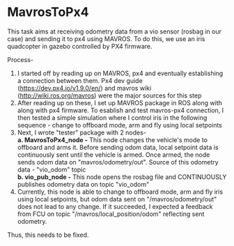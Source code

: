 # MavrosToPx4
This task aims at receiving odometry data from a vio sensor (rosbag in our case) and sending it to px4 using MAVROS. To do this, we use an iris quadcopter in gazebo controlled by PX4 firmware. 

Process-
1. I started off by reading up on MAVROS, px4 and eventually establishing a connection between them. Px4 dev guide (https://dev.px4.io/v1.9.0/en/) and mavros wiki (http://wiki.ros.org/mavros) were the major sources for this step
2. After reading up on these, I set up MAVROS package in ROS along with along with px4 firmware. To esablish and test mavros-px4 connection, I then tested a simple simulation where I control iris in the following sequence - change to offboard mode, arm and fly using local setpoints  
3. Next, I wrote "tester" package with 2 nodes-  
   **a. MavrosToPx4_node -** This node changes the vehicle's mode to offboard and arms it. Before sending odom data, local setpoint data is continuously sent until the vehicle is armed. Once armed, the node sends odom data on "mavros/odometry/out". Source of this odometry data - "vio_odom" topic   
   **b. vio_pub_node -** This node opens the rosbag file and CONTINUOUSLY publishes odometry data on topic "vio_odom"  
4. Currently, this node is able to change to offboard mode, arm and fly iris using local setpoints, but odom data sent on "/mavros/odometry/out" does not lead to any change. If it succeeded, I expected a feedback from FCU on topic "/mavros/local_position/odom" reflecting sent odometry.  

Thus, this needs to be fixed.

